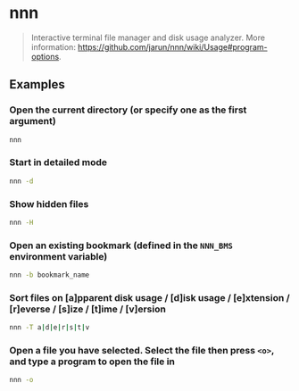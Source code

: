 # nnn

> Interactive terminal file manager and disk usage analyzer. More information: <https://github.com/jarun/nnn/wiki/Usage#program-options>.

## Examples

### Open the current directory (or specify one as the first argument)

```bash
nnn
```

### Start in detailed mode

```bash
nnn -d
```

### Show hidden files

```bash
nnn -H
```

### Open an existing bookmark (defined in the `NNN_BMS` environment variable)

```bash
nnn -b bookmark_name
```

### Sort files on [a]pparent disk usage / [d]isk usage / [e]xtension / [r]everse / [s]ize / [t]ime / [v]ersion

```bash
nnn -T a|d|e|r|s|t|v
```

### Open a file you have selected. Select the file then press `<o>`, and type a program to open the file in

```bash
nnn -o
```
